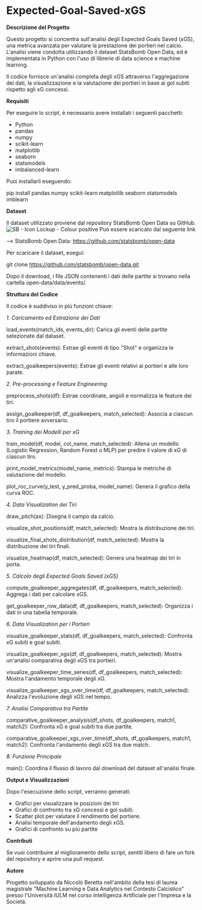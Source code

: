 # Expected-Goal-Saved-xGS

**Descrizione del Progetto**

Questo progetto si concentra sull'analisi degli Expected Goals Saved (xGS), una metrica avanzata per valutare la prestazione dei portieri nel calcio. L'analisi viene condotta utilizzando il dataset StatsBomb Open Data, ed è implementata in Python con l'uso di librerie di data science e machine learning.

Il codice fornisce un'analisi completa degli xGS attraverso l'aggregazione dei dati, la visualizzazione e la valutazione dei portieri in base ai gol subiti rispetto agli xG concessi.

**Requisiti**

Per eseguire lo script, è necessario avere installati i seguenti pacchetti:
- Python
- pandas
- numpy
- scikit-learn
- matplotlib
- seaborn
- statsmodels
- imbalanced-learn

Puoi installarli eseguendo:

pip install pandas numpy scikit-learn matplotlib seaborn statsmodels imblearn

**Dataset**

Il dataset utilizzato proviene dal repository StatsBomb Open Data su GitHub. ![SB - Icon Lockup - Colour positive](https://github.com/user-attachments/assets/f74d326a-9c60-4a9f-8ef8-814ef9c4ff16)
Può essere scaricato dal seguente link

--> StatsBomb Open Data: https://github.com/statsbomb/open-data

Per scaricare il dataset, esegui:

git clone https://github.com/statsbomb/open-data.git

Dopo il download, i file JSON contenenti i dati delle partite si trovano nella cartella open-data/data/events/.

**Struttura del Codice**

Il codice è suddiviso in più funzioni chiave:

_1. Caricamento ed Estrazione dei Dati_

load_events(match_ids, events_dir): Carica gli eventi delle partite selezionate dal dataset.

extract_shots(events): Estrae gli eventi di tipo "Shot" e organizza le informazioni chiave.

extract_goalkeepers(events): Estrae gli eventi relativi ai portieri e alle loro parate.

_2. Pre-processing e Feature Engineering_

preprocess_shots(df): Estrae coordinate, angoli e normalizza le feature dei tiri.

assign_goalkeeper(df, df_goalkeepers, match_selected): Associa a ciascun tiro il portiere avversario.

_3. Training dei Modelli per xG_

train_model(df, model, col_name, match_selected): Allena un modello (Logistic Regression, Random Forest o MLP) per predire il valore di xG di ciascun tiro.

print_model_metrics(model_name, metrics): Stampa le metriche di valutazione del modello.

plot_roc_curve(y_test, y_pred_proba, model_name): Genera il grafico della curva ROC.

_4. Data Visualization dei Tiri_

draw_pitch(ax): Disegna il campo da calcio.

visualize_shot_positions(df, match_selected): Mostra la distribuzione dei tiri.

visualize_final_shots_distribution(df, match_selected): Mostra la distribuzione dei tiri finali.

visualize_heatmap(df, match_selected): Genera una heatmap dei tiri in porta.

_5. Calcolo degli Expected Goals Saved (xGS)_

compute_goalkeeper_aggregates(df, df_goalkeepers, match_selected): Aggrega i dati per calcolare xGS.

get_goalkeeper_row_data(df, df_goalkeepers, match_selected): Organizza i dati in una tabella temporale.

_6. Data Visualization per i Portieri_

visualize_goalkeeper_stats(df, df_goalkeepers, match_selected): Confronta xG subiti e goal subiti.

visualize_goalkeeper_xgs(df, df_goalkeepers, match_selected): Mostra un'analisi comparativa degli xGS tra portieri.

visualize_goalkeeper_time_series(df, df_goalkeepers, match_selected): Mostra l'andamento temporale degli xG.

visualize_goalkeeper_xgs_over_time(df, df_goalkeepers, match_selected): Analizza l'evoluzione degli xGS nel tempo.

_7. Analisi Comparativa tra Partite_

comparative_goalkeeper_analysis(df_shots, df_goalkeepers, match1, match2): Confronta xG e goal subiti tra due partite.

comparative_goalkeeper_xgs_over_time(df_shots, df_goalkeepers, match1, match2): Confronta l'andamento degli xGS tra due match.

_8. Funzione Principale_

main(): Coordina il flusso di lavoro dal download del dataset all'analisi finale.

**Output e Visualizzazioni**

Dopo l'esecuzione dello script, verranno generati:

- Grafici per visualizzare le posizioni dei tiri
- Grafici di confronto tra xG concessi e gol subiti.
- Scatter plot per valutare il rendimento del portiere.
- Analisi temporale dell'andamento degli xGS.
- Grafici di confronto su più partite

**Contributi**

Se vuoi contribuire al miglioramento dello script, sentiti libero di fare un fork del repository e aprire una pull request.

**Autore**

Progetto sviluppato da Niccolò Beretta nell'ambito della tesi di laurea magistrale "Machine Learning e Data Analytics nel Contesto Calcistico" presso l'Università IULM nel corso Intelligenza Artificiale per l'Impresa e la Società.


